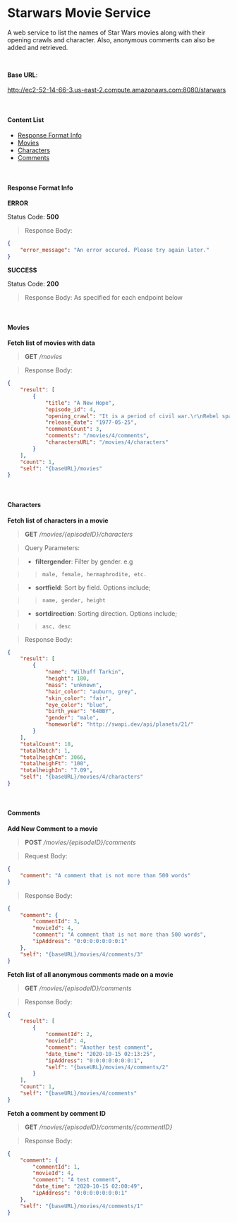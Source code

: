 # Starwars Movie Service

A web service to list the names of Star Wars movies along with their opening crawls and character. Also, anonymous comments can also be added and retrieved.

<br>

**Base URL**: <br><br> <http://ec2-52-14-66-3.us-east-2.compute.amazonaws.com:8080/starwars>

<br>

#### Content List

- [Response Format Info](#response-format-info)
- [Movies](#movies)
- [Characters](#characters)
- [Comments](#comments)

<br>

#### Response Format Info

**ERROR**

Status Code: **500** 

>Response Body: 

``` json
{
    "error_message": "An error occured. Please try again later."
}
```

**SUCCESS**

Status Code: **200** 

>Response Body: As specified for each endpoint below

<br>

#### Movies

**Fetch list of movies with data**

>**GET** */movies* 

>Response Body: 

``` json
{
    "result": [
        {
            "title": "A New Hope",
            "episode_id": 4,
            "opening_crawl": "It is a period of civil war.\r\nRebel spaceships, striking\r\nfrom a hidden base, have won\r\ntheir first victory against\r\nthe evil Galactic Empire.\r\n\r\nDuring the battle, Rebel\r\nspies managed to steal secret\r\nplans to the Empire's\r\nultimate weapon, the DEATH\r\nSTAR, an armored space\r\nstation with enough power\r\nto destroy an entire planet.\r\n\r\nPursued by the Empire's\r\nsinister agents, Princess\r\nLeia races home aboard her\r\nstarship, custodian of the\r\nstolen plans that can save her\r\npeople and restore\r\nfreedom to the galaxy....",
            "release_date": "1977-05-25",
            "commentCount": 3,
            "comments": "/movies/4/comments",
            "charactersURL": "/movies/4/characters"
        }
    ],
    "count": 1,
    "self": "{baseURL}/movies"
}
```

<br>

#### Characters

**Fetch list of characters in a movie**

>**GET** */movies/{episodeID}/characters* 

>Query Parameters:

>- **filtergender**: Filter by gender. e.g 

>>`male, female, hermaphrodite, etc.`

>- **sortfield**: Sort by field. Options include; 

>>`name, gender, height`

>- **sortdirection**: Sorting direction. Options include; 

>>`asc, desc`

>Response Body: 

``` json
{
    "result": [
        {
            "name": "Wilhuff Tarkin",
            "height": 180,
            "mass": "unknown",
            "hair_color": "auburn, grey",
            "skin_color": "fair",
            "eye_color": "blue",
            "birth_year": "64BBY",
            "gender": "male",
            "homeworld": "http://swapi.dev/api/planets/21/"
        }
    ],
    "totalCount": 18,
    "totalMatch": 1,
    "totalheighCm": 3066,
    "totalheighFt": "100",
    "totalheighIn": "7.09",
    "self": "{baseURL}/movies/4/characters"
}
```

<br>

#### Comments

**Add New Comment to a movie**

>**POST** */movies/{episodeID}/comments* 

>Request Body: 

``` json
{
	"comment": "A comment that is not more than 500 words"
}
```

>Response Body: 

``` json
{
    "comment": {
        "commentId": 3,
        "movieId": 4,
        "comment": "A comment that is not more than 500 words",
        "ipAddress": "0:0:0:0:0:0:0:1"
    },
    "self": "{baseURL}/movies/4/comments/3"
}
```

**Fetch list of all anonymous comments made on a movie**

>**GET** */movies/{episodeID}/comments* 

>Response Body: 

``` json
{
    "result": [
        {
            "commentId": 2,
            "movieId": 4,
            "comment": "Another test comment",
            "date_time": "2020-10-15 02:13:25",
            "ipAddress": "0:0:0:0:0:0:0:1",
            "self": "{baseURL}/movies/4/comments/2"
        }
    ],
    "count": 1,
    "self": "{baseURL}/movies/4/comments"
}
```

**Fetch a comment by comment ID**

>**GET** */movies/{episodeID}/comments/{commentID}* 

>Response Body: 

``` json
{
    "comment": {
        "commentId": 1,
        "movieId": 4,
        "comment": "A test comment",
        "date_time": "2020-10-15 02:00:49",
        "ipAddress": "0:0:0:0:0:0:0:1"
    },
    "self": "{baseURL}/movies/4/comments/1"
}
```


